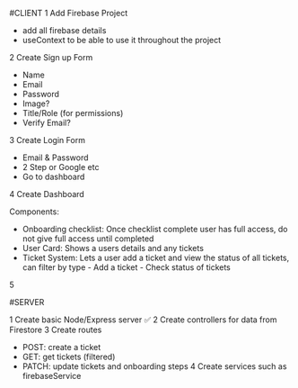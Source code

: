 #CLIENT
1 Add Firebase Project

- add all firebase details
- useContext to be able to use it throughout the project

2 Create Sign up Form

- Name
- Email
- Password
- Image?
- Title/Role (for permissions)
- Verify Email?

3 Create Login Form

- Email & Password
- 2 Step or Google etc
- Go to dashboard

4 Create Dashboard

Components:

- Onboarding checklist: Once checklist complete user has full access, do not give full access until completed
- User Card: Shows a users details and any tickets
- Ticket System: Lets a user add a ticket and view the status of all tickets, can filter by type - Add a ticket - Check status of tickets

5

#SERVER

1 Create basic Node/Express server ✅
2 Create controllers for data from Firestore
3 Create routes

- POST: create a ticket
- GET: get tickets (filtered)
- PATCH: update tickets and onboarding steps
  4 Create services such as firebaseService
